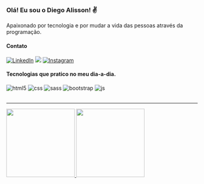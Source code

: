 ### Olá! Eu sou o Diego Alisson! ✌️
Apaixonado por tecnologia e por mudar a vida das pessoas através da programação.


<h4>Contato </h4>

[![LinkedIn](https://img.shields.io/badge/LinkedIn-0077B5?style=for-the-badge&logo=linkedin&logoColor=white)](https://www.linkedin.com/in/diego-alisson-7a41b1142/)
<a href="mailto:diegoalisson.sales@gmail.com?subject=Olá%20Diego%20Alisson"><img src="https://img.shields.io/badge/Gmail-D14836?style=for-the-badge&logo=gmail&logoColor=white"/></a>
[![Instagram](https://img.shields.io/badge/Instagram-E4405F?style=for-the-badge&logo=instagram&logoColor=white)](https://instagram.com/diego.alisson/)

<h4>Tecnologias que pratico no meu dia-a-dia.</h4>

<div style="display: inline_block">
  <img align="center" alt="html5" src="https://img.shields.io/badge/HTML5-E34F26?style=for-the-badge&logo=html5&logoColor=white" />
  <img align="center" alt="css" src="https://img.shields.io/badge/CSS3-1572B6?style=for-the-badge&logo=css3&logoColor=white" />
  <img align="center" alt="sass" src="https://img.shields.io/badge/Sass-CC6699?style=for-the-badge&logo=sass&logoColor=white" />
  <img align="center" alt="bootstrap" src="https://img.shields.io/badge/Bootstrap-563D7C?style=for-the-badge&logo=bootstrap&logoColor=white" />
  <img align="center" alt="js" src="https://img.shields.io/badge/JavaScript-F7DF1E?style=for-the-badge&logo=javascript&logoColor=black" />
</div><br/>

<hr>

<div>
  <a href="https://github.com/diegoalisson88">
  <img height="180em" src="https://github-readme-stats.vercel.app/api?username=diegoalisson88&show_icons=true&theme=blue-green"/>
  <img height="180em" src="https://github-readme-stats.vercel.app/api/top-langs/?username=diegoalisson88&layout=compact&langs_count=7&theme=blue-green"/>
</div>
